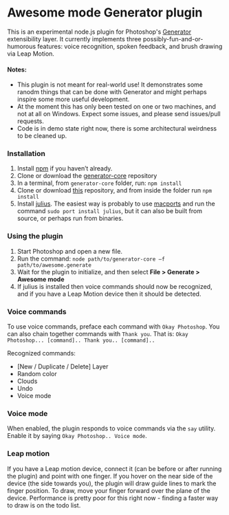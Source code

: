 
Awesome mode Generator plugin
===

This is an experimental node.js plugin for Photoshop's [Generator][1] extensibility layer. It currently implements three possibly-fun-and-or-humorous features: voice recognition, spoken feedback, and brush drawing via Leap Motion.


#### Notes:
* This plugin is not meant for real-world use! It demonstrates some ranodm things that can be done with Generator and might perhaps inspire some more useful development.
* At the moment this has only been tested on one or two machines, and not at all on Windows. Expect some issues, and please send issues/pull requests.
* Code is in demo state right now, there is some architectural weirdness to be cleaned up.

### Installation

 1. Install [npm][2] if you haven’t already.
 2. Clone or download the [generator-core][3] repository
 3. In a terminal, from `generator-core` folder, run:  `npm install`
 4. Clone or download [this][4] repository, and from inside the folder run `npm install`
 5. Install [julius][5]. The easiest way is probably to use [macports][6] and run the command `sudo port install julius`, but it can also be built from source, or perhaps run from binaries.

### Using the plugin

1. Start Photoshop and open a new file.
2. Run the command: `node path/to/generator-core –f path/to/awesome.generate`
3. Wait for the plugin to initialize, and then select **File > Generate > Awesome mode**
4. If julius is installed then voice commands should now be recognized, and if you have a Leap Motion device then it should be detected. 

### Voice commands

To use voice commands, preface each command with `Okay Photoshop`. You can also chain together commands with `Thank you`. That is: `Okay Photoshop... [command].. Thank you.. [command]..`

Recognized commands:

* [New / Duplicate / Delete] Layer
* Random color
* Clouds
* Undo
* Voice mode

### Voice mode

When enabled, the plugin responds to voice commands via the `say` utility. Enable it by saying `Okay Photoshop.. Voice mode`.

### Leap motion

If you have a Leap motion device, connect it (can be before or after running the plugin) and point with one finger. If you hover on the near side of the device (the side towards you), the plugin will draw guide lines to mark the finger position. To draw, move your finger forward over the plane of the device. Performance is pretty poor for this right now - finding a faster way to draw is on the todo list.


  [1]: https://github.com/adobe-photoshop/generator-core
  [2]: https://npmjs.org/
  [3]: https://github.com/adobe-photoshop/generator-core
  [4]: https://github.com/andyhall/generator-awesome
  [5]: http://julius.sourceforge.jp/
  [6]: http://www.macports.org/
  